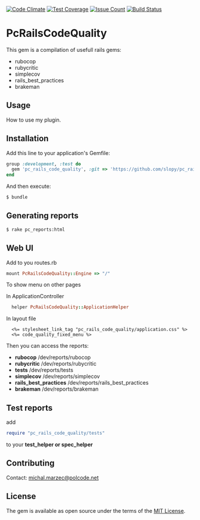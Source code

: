 [![Code Climate](https://codeclimate.com/github/slopy/pc_rails_code_quality/badges/gpa.svg)](https://codeclimate.com/github/slopy/pc_rails_code_quality)
[![Test Coverage](https://codeclimate.com/github/slopy/pc_rails_code_quality/badges/coverage.svg)](https://codeclimate.com/github/slopy/pc_rails_code_quality/coverage)
[![Issue Count](https://codeclimate.com/github/slopy/pc_rails_code_quality/badges/issue_count.svg)](https://codeclimate.com/github/slopy/pc_rails_code_quality)
[![Build Status](https://travis-ci.org/slopy/pc_rails_code_quality.svg?branch=master)](https://travis-ci.org/slopy/pc_rails_code_quality)

# PcRailsCodeQuality
This gem is a compilation of usefull rails gems:
- rubocop
- rubycritic
- simplecov
- rails_best_practices
- brakeman

## Usage
How to use my plugin.

## Installation
Add this line to your application's Gemfile:

```ruby
group :development, :test do
  gem 'pc_rails_code_quality', :git => 'https://github.com/slopy/pc_rails_code_quality'
end
```

And then execute:
```bash
$ bundle
```

## Generating reports

```bash
$ rake pc_reports:html
```

## Web UI

Add to you routes.rb
```ruby
mount PcRailsCodeQuality::Engine => "/"
```

To show menu on other pages

In ApplicationController
```ruby
  helper PcRailsCodeQuality::ApplicationHelper
```

In layout file
```erb
  <%= stylesheet_link_tag "pc_rails_code_quality/application.css" %>
  <%= code_quality_fixed_menu %>
```

Then you can access the reports:
* **rubocop** /dev/reports/rubocop 
* **rubycritic** /dev/reports/rubycritic 
* **tests** /dev/reports/tests 
* **simplecov** /dev/reports/simplecov 
* **rails_best_practices** /dev/reports/rails_best_practices 
* **brakeman** /dev/reports/brakeman 

## Test reports
add 
```ruby
require "pc_rails_code_quality/tests"
```
to your **test_helper or spec_helper**


## Contributing
Contact: michal.marzec@polcode.net

## License
The gem is available as open source under the terms of the [MIT License](http://opensource.org/licenses/MIT).
